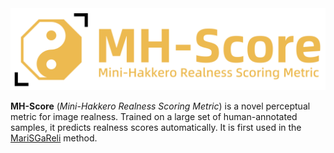 <div align="left">
  <img src="title_no_background.png" alt="TITLE" width="700">
</div>

**MH-Score** (*Mini-Hakkero Realness Scoring Metric*) is a novel perceptual metric for image realness. Trained on a large set of human-annotated samples, it predicts realness scores automatically. It is first used in the [MariSGaReli](https://github.com/MRoldL001/MariSGaReli) method.

